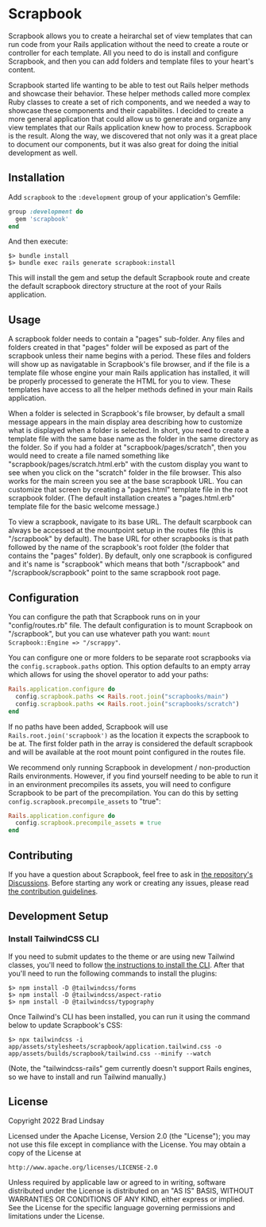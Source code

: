 # Scrapbook

Scrapbook allows you to create a heirarchal set of view templates that can run code from
your Rails application without the need to create a route or controller for each template.
All you need to do is install and configure Scrapbook, and then you can add folders and
template files to your heart's content.

Scrapbook started life wanting to be able to test out Rails helper methods and showcase
their behavior. These helper methods called more complex Ruby classes to create a set of
rich components, and we needed a way to showcase these components and their capabilites.
I decided to create a more general application that could allow us to generate and organize
any view templates that our Rails application knew how to process. Scrapbook is the result.
Along the way, we discovered that not only was it a great place to document our components,
but it was also great for doing the initial development as well.


## Installation

Add `scrapbook` to the `:development` group of your application's Gemfile:

```ruby
group :development do
  gem 'scrapbook'
end
```

And then execute:

```
$> bundle install
$> bundle exec rails generate scrapbook:install
```

This will install the gem and setup the default Scrapbook route and create the default
scrapbook directory structure at the root of your Rails application.

## Usage

A scrapbook folder needs to contain a "pages" sub-folder. Any files and folders created in
that "pages" folder will be exposed as part of the scrapbook unless their name begins with a
period. These files and folders will show up as navigatable in Scrapbook's file browser, and
if the file is a template file whose engine your main Rails application has installed, it
will be properly processed to generate the HTML for you to view. These templates have access
to all the helper methods defined in your main Rails application.

When a folder is selected in Scrapbook's file browser, by default a small message appears in
the main display area describing how to customize what is displayed when a folder is
selected. In short, you need to create a template file with the same base name as the folder
in the same directory as the folder. So if you had a folder at "scrapbook/pages/scratch",
then you would need to create a file named something like "scrapbook/pages/scratch.html.erb"
with the custom display you want to see when you click on the "scratch" folder in the file
browser. This also works for the main screen you see at the base scrapbook URL. You can
customize that screen by creating a "pages.html" template file in the root scrapbook folder.
(The default installation creates a "pages.html.erb" template file for the basic welcome
message.)

To view a scrapbook, navigate to its base URL. The default scarpbook can always be accessed
at the mountpoint setup in the routes file (this is "/scrapbook" by default). The base URL
for other scrapbooks is that path followed by the name of the scrapbook's root folder (the
folder that contains the "pages" folder). By default, only one scrapbook is configured and
it's name is "scrapbook" which means that both "/scrapbook" and "/scrapbook/scrapbook" point
to the same scrapbook root page.

## Configuration

You can configure the path that Scrapbook runs on in your "config/routes.rb" file. The
default configuration is to mount Scrapbook on "/scrapbook", but you can use whatever
path you want: `mount Scrapbook::Engine => "/scrappy"`.

You can configure one or more folders to be separate root scrapbooks via the
`config.scrapbook.paths` option. This option defaults to an empty array which allows for
using the shovel operator to add your paths:
```ruby
Rails.application.configure do
  config.scrapbook.paths << Rails.root.join("scrapbooks/main")
  config.scrapbook.paths << Rails.root.join("scrapbooks/scratch")
end
```
If no paths have been added, Scrapbook will use `Rails.root.join('scrapbook')` as the
location it expects the scrapbook to be at. The first folder path in the array is considered
the default scrapbook and will be available at the root mount point configured in the routes
file.

We recommend only running Scrapbook in development / non-production Rails environments.
However, if you find yourself needing to be able to run it in an environment precompiles its
assets, you will need to configure Scrapbook to be part of the precompilation. You can do
this by setting `config.scrapbook.precompile_assets` to "true":
```ruby
Rails.application.configure do
  config.scrapbook.precompile_assets = true
end
```


## Contributing

If you have a question about Scrapbook, feel free to ask in [the repository's
Discussions][Discussions]. Before starting any work or creating any issues, please read [the
contribution guidelines](CONTRIBUTING.md).

## Development Setup

### Install TailwindCSS CLI

If you need to submit updates to the theme or are using new Tailwind classes, you'll need to
follow [the instructions to install the CLI](https://tailwindcss.com/docs/installation).
After that you'll need to run the following commands to install the plugins:

```
$> npm install -D @tailwindcss/forms
$> npm install -D @tailwindcss/aspect-ratio
$> npm install -D @tailwindcss/typography
```

Once Tailwind's CLI has been installed, you can run it using the command below to update
Scrapbook's CSS:

```
$> npx tailwindcss -i app/assets/stylesheets/scrapbook/application.tailwind.css -o app/assets/builds/scrapbook/tailwind.css --minify --watch
```

(Note, the "tailwindcss-rails" gem currently doesn't support Rails engines, so we have to
install and run Tailwind manually.)

## License

Copyright 2022 Brad Lindsay

Licensed under the Apache License, Version 2.0 (the "License");
you may not use this file except in compliance with the License.
You may obtain a copy of the License at

    http://www.apache.org/licenses/LICENSE-2.0

Unless required by applicable law or agreed to in writing, software
distributed under the License is distributed on an "AS IS" BASIS,
WITHOUT WARRANTIES OR CONDITIONS OF ANY KIND, either express or implied.
See the License for the specific language governing permissions and
limitations under the License.


[Discussions]: https://github.com/bfad/scrapbook/discussions
